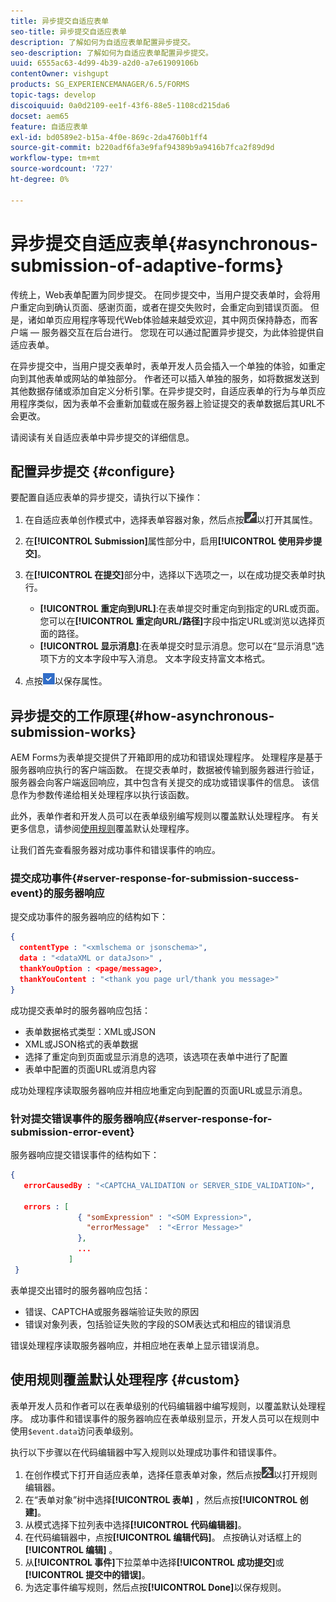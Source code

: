 ```yaml
---
title: 异步提交自适应表单
seo-title: 异步提交自适应表单
description: 了解如何为自适应表单配置异步提交。
seo-description: 了解如何为自适应表单配置异步提交。
uuid: 6555ac63-4d99-4b39-a2d0-a7e61909106b
contentOwner: vishgupt
products: SG_EXPERIENCEMANAGER/6.5/FORMS
topic-tags: develop
discoiquuid: 0a0d2109-ee1f-43f6-88e5-1108cd215da6
docset: aem65
feature: 自适应表单
exl-id: bd0589e2-b15a-4f0e-869c-2da4760b1ff4
source-git-commit: b220adf6fa3e9faf94389b9a9416b7fca2f89d9d
workflow-type: tm+mt
source-wordcount: '727'
ht-degree: 0%

---
```


# 异步提交自适应表单{#asynchronous-submission-of-adaptive-forms}

传统上，Web表单配置为同步提交。 在同步提交中，当用户提交表单时，会将用户重定向到确认页面、感谢页面，或者在提交失败时，会重定向到错误页面。 但是，诸如单页应用程序等现代Web体验越来越受欢迎，其中网页保持静态，而客户端 — 服务器交互在后台进行。 您现在可以通过配置异步提交，为此体验提供自适应表单。

在异步提交中，当用户提交表单时，表单开发人员会插入一个单独的体验，如重定向到其他表单或网站的单独部分。 作者还可以插入单独的服务，如将数据发送到其他数据存储或添加自定义分析引擎。在异步提交时，自适应表单的行为与单页应用程序类似，因为表单不会重新加载或在服务器上验证提交的表单数据后其URL不会更改。

请阅读有关自适应表单中异步提交的详细信息。

## 配置异步提交 {#configure}

要配置自适应表单的异步提交，请执行以下操作：

1. 在自适应表单创作模式中，选择表单容器对象，然后点按![cmppr1](assets/cmppr1.png)以打开其属性。
1. 在&#x200B;**[!UICONTROL Submission]**&#x200B;属性部分中，启用&#x200B;**[!UICONTROL 使用异步提交]**。
1. 在&#x200B;**[!UICONTROL 在提交]**&#x200B;部分中，选择以下选项之一，以在成功提交表单时执行。

   * **[!UICONTROL 重定向到URL]**:在表单提交时重定向到指定的URL或页面。您可以在&#x200B;**[!UICONTROL 重定向URL/路径]**&#x200B;字段中指定URL或浏览以选择页面的路径。
   * **[!UICONTROL 显示消息]**:在表单提交时显示消息。您可以在“显示消息”选项下方的文本字段中写入消息。 文本字段支持富文本格式。

1. 点按![check-button1](assets/check-button1.png)以保存属性。

## 异步提交的工作原理{#how-asynchronous-submission-works}

AEM Forms为表单提交提供了开箱即用的成功和错误处理程序。 处理程序是基于服务器响应执行的客户端函数。 在提交表单时，数据被传输到服务器进行验证，服务器会向客户端返回响应，其中包含有关提交的成功或错误事件的信息。 该信息作为参数传递给相关处理程序以执行该函数。

此外，表单作者和开发人员可以在表单级别编写规则以覆盖默认处理程序。 有关更多信息，请参阅[使用规则](#custom)覆盖默认处理程序。

让我们首先查看服务器对成功事件和错误事件的响应。

### 提交成功事件{#server-response-for-submission-success-event}的服务器响应

提交成功事件的服务器响应的结构如下：

```json
{
  contentType : "<xmlschema or jsonschema>",
  data : "<dataXML or dataJson>" ,
  thankYouOption : <page/message>,
  thankYouContent : "<thank you page url/thank you message>"
}
```

成功提交表单时的服务器响应包括：

* 表单数据格式类型：XML或JSON
* XML或JSON格式的表单数据
* 选择了重定向到页面或显示消息的选项，该选项在表单中进行了配置
* 表单中配置的页面URL或消息内容

成功处理程序读取服务器响应并相应地重定向到配置的页面URL或显示消息。

### 针对提交错误事件的服务器响应{#server-response-for-submission-error-event}

服务器响应提交错误事件的结构如下：

```json
{
   errorCausedBy : "<CAPTCHA_VALIDATION or SERVER_SIDE_VALIDATION>",

   errors : [
               { "somExpression" : "<SOM Expression>",
                 "errorMessage"  : "<Error Message>"
               },
               ...
             ]
 }
```

表单提交出错时的服务器响应包括：

* 错误、CAPTCHA或服务器端验证失败的原因
* 错误对象列表，包括验证失败的字段的SOM表达式和相应的错误消息

错误处理程序读取服务器响应，并相应地在表单上显示错误消息。

## 使用规则覆盖默认处理程序 {#custom}

表单开发人员和作者可以在表单级别的代码编辑器中编写规则，以覆盖默认处理程序。 成功事件和错误事件的服务器响应在表单级别显示，开发人员可以在规则中使用`$event.data`访问表单级别。

执行以下步骤以在代码编辑器中写入规则以处理成功事件和错误事件。

1. 在创作模式下打开自适应表单，选择任意表单对象，然后点按![edit-rules1](assets/edit-rules1.png)以打开规则编辑器。
1. 在“表单对象”树中选择&#x200B;**[!UICONTROL 表单]** ，然后点按&#x200B;**[!UICONTROL 创建]**。
1. 从模式选择下拉列表中选择&#x200B;**[!UICONTROL 代码编辑器]**。
1. 在代码编辑器中，点按&#x200B;**[!UICONTROL 编辑代码]**。 点按确认对话框上的&#x200B;**[!UICONTROL 编辑]** 。
1. 从&#x200B;**[!UICONTROL 事件]**&#x200B;下拉菜单中选择&#x200B;**[!UICONTROL 成功提交]**&#x200B;或&#x200B;**[!UICONTROL 提交中的错误]**。
1. 为选定事件编写规则，然后点按&#x200B;**[!UICONTROL Done]**&#x200B;以保存规则。

